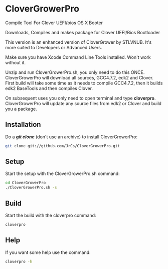 CloverGrowerPro
===============

Compile Tool For Clover UEFI/bios OS X Booter

Downloads, Compiles and makes package for Clover UEFI/Bios Bootloader

This version is an enhanced version of CloverGrower by STLVNUB. It's more suited
to Developers or Advanced Users.


Make sure you have Xcode Command Line Tools installed. Won't work without it.

Unzip and run CloverGrowerPro.sh, you only need to do this ONCE.
CloverGrowerPro will download all sources, GCC4.7.2, edk2 and Clover.
First build will take some time as it needs to compile GCC4.7.2, then it builds
edk2 BaseTools and then compiles Clover.

On subsequent uses you only need to open terminal and type **cloverpro**.  
CloverGrowerPro will update any source files from edk2 or Clover and build you
a package.

## Installation
Do a ***git clone*** (don't use an archive) to install CloverGrowerPro:  

```bash
git clone git://github.com/JrCs/CloverGrowerPro.git
```
## Setup
Start the setup with the CloverGrowerPro.sh command:
```bash
cd CloverGrowerPro
./CloverGrowerPro.sh -s
```

## Build
Start the build with the cloverpro command:
```bash
cloverpro
```

## Help
If you want some help use the command:
```bash
cloverpro -h
```

